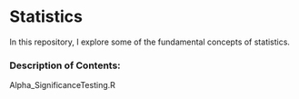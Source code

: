# Statistics
In this repository, I explore some of the fundamental concepts of statistics. 

### Description of Contents:
Alpha_SignificanceTesting.R
